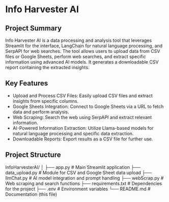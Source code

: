 # Info Harvester AI

## Project Summary
Info Harvester AI is a data processing and analysis tool that leverages Streamlit for the interface, LangChain for natural language processing, and SerpAPI for web searches. The tool allows users to upload data from CSV files or Google Sheets, perform web searches, and extract specific information using advanced AI models. It generates a downloadable CSV report containing the extracted insights.

## Key Features
* Upload and Process CSV Files: Easily upload CSV files and extract insights from specific columns.
* Google Sheets Integration: Connect to Google Sheets via a URL to fetch data and perform analysis.
* Web Scraping: Search the web using SerpAPI and extract relevant information.
* AI-Powered Information Extraction: Utilize Llama-based models for natural language processing and specific data extraction.
* Downloadable Reports: Export results as a CSV file for further use.

## Project Structure

InfoHarvesterAI/ │ ├── app.py # Main Streamlit application ├── data_upload.py # Module for CSV and Google Sheet data upload ├── llmChat.py # AI model integration and prompt handling ├── webScrap.py # Web scraping and search functions ├── requirements.txt # Dependencies for the project ├── .env # Environment variables └── README.md # Documentation (this file)
